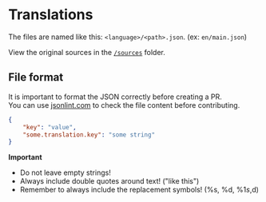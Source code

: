 # Translations

The files are named like this: `<language>/<path>.json`. (ex: `en/main.json`)  

View the original sources in the [`/sources`](/sources) folder.  

## File format

It is important to format the JSON correctly before creating a PR.  
You can use [jsonlint.com](https://jsonlint.com/) to check the file content before contributing.  

```json
{
    "key": "value",
    "some.translation.key": "some string"
}
```

**Important**  

- Do not leave empty strings!
- Always include double quotes around text! ("like this")
- Remember to always include the replacement symbols! (%s, %d, %1$s, %2$d)
